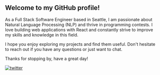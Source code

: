 ## Welcome to my GitHub profile!

As a Full Stack Software Engineer based in Seattle, I am passionate about Natural Language Processing (NLP) and thrive in programming contests. I love building web applications with React and constantly strive to improve my skills and knowledge in this field.

I hope you enjoy exploring my projects and find them useful. Don't hesitate to reach out if you have any questions or just want to chat.

Thanks for stopping by, have a great day!



      
[![twitter](https://img.shields.io/twitter/follow/mariogzsl)](https://twitter.com/intent/follow?screen_name=mariogzsl)

